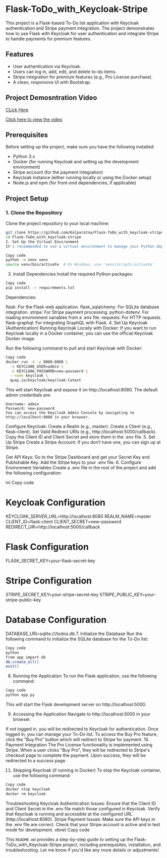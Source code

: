 # Flask-ToDo_with_Keycloak-Stripe

This project is a Flask-based To-Do list application with Keycloak authentication and Stripe payment integration. The project demonstrates how to use Flask with Keycloak for user authentication and integrate Stripe to handle payments for premium features.

## Features
- User authentication via Keycloak.
- Users can log in, add, edit, and delete to-do items.
- Stripe integration for premium features (e.g., Pro License purchase).
- A clean, responsive UI with Bootstrap.

## Project Demosntration Video
[CLick Here](https://drive.google.com/file/d/11sYyxpB2J_Fi7BnztSZNfyrNJ4j0-0fU/view?usp=sharing)

[Click here to view the video](https://github.com/Kalparatna/Flask-ToDo_with_keycloak-stripe/blob/main/video.mp4)



## Prerequisites
Before setting up the project, make sure you have the following installed:

- Python 3.x
- Docker (for running Keycloak and setting up the development environment)
- Stripe account (for the payment integration)
- Keycloak instance (either running locally or using the Docker setup)
- Node.js and npm (for front-end dependencies, if applicable)

## Project Setup

### 1. Clone the Repository
Clone the project repository to your local machine:

```bash
git clone https://github.com/Kalparatna/Flask-ToDo_with_keycloak-stripe.git
cd Flask-ToDo_with_keycloak-stripe
2. Set Up the Virtual Environment
It's recommended to use a virtual environment to manage your Python dependencies:
```

```bash
Copy code
python -m venv venv
source venv/bin/activate  # On Windows, use 'venv\Scripts\activate'
```
3. Install Dependencies
Install the required Python packages:

```bash
Copy code
pip install -r requirements.txt
```
Dependencies:

flask: For the Flask web application.
flask_sqlalchemy: For SQLite database integration.
stripe: For Stripe payment processing.
python-dotenv: For loading environment variables from a .env file.
requests: For HTTP requests.
flask-graphql: For integrating GraphQL with Flask.
4. Set Up Keycloak (Authentication)
Running Keycloak Locally with Docker:
If you want to run Keycloak locally in a Docker container, you can use the official Keycloak Docker image.

Run the following command to pull and start Keycloak with Docker:

```bash
Copy code
docker run -d -p 8080:8080 \
  -e KEYCLOAK_USER=admin \
  -e KEYCLOAK_PASSWORD=new-password \
  --name keycloak \
  quay.io/keycloak/keycloak:latest
```
This will start Keycloak and expose it on http://localhost:8080. The default admin credentials are:
```
Username: admin
Password: new-password
You can access the Keycloak Admin Console by navigating to http://localhost:8080 in your browser.
```

Configure Keycloak:
Create a Realm (e.g., master).
Create a Client (e.g., flask-client).
Set Valid Redirect URIs (e.g., http://localhost:5000/callback).
Copy the Client ID and Client Secret and store them in the .env file.
5. Set Up Stripe
Create a Stripe Account:
If you don’t have one, you can sign up at Stripe.

Get API Keys:
Go to the Stripe Dashboard and get your Secret Key and Publishable Key.
Add the Stripe keys to your .env file.
6. Configure Environment Variables
Create a .env file in the root of the project and add the following configuration:

ini
Copy code
# Keycloak Configuration
KEYCLOAK_SERVER_URL=http://localhost:8080
REALM_NAME=master
CLIENT_ID=flask-client
CLIENT_SECRET=new-password
REDIRECT_URI=http://localhost:5000/callback

# Flask Configuration
FLASK_SECRET_KEY=your-flask-secret-key

# Stripe Configuration
STRIPE_SECRET_KEY=your-stripe-secret-key
STRIPE_PUBLIC_KEY=your-stripe-public-key

# Database Configuration
DATABASE_URI=sqlite:///todos.db
7. Initialize the Database
Run the following command to initialize the SQLite database for the To-Do list:

```bash
Copy code
python
from app import db
db.create_all()
exit()
```
8. Running the Application
To run the Flask application, use the following command:

```bash
Copy code
python app.py
```
This will start the Flask development server on http://localhost:5000.

9. Accessing the Application
Navigate to http://localhost:5000 in your browser.

If not logged in, you will be redirected to Keycloak for authentication.
Once logged in, you can manage your To-Do list.
To access the Buy Pro feature, click the "Buy Pro" button which will redirect to Stripe for payment.
10. Payment Integration
The Pro License functionality is implemented using Stripe. When a user clicks "Buy Pro", they will be redirected to Stripe's checkout page to complete the payment. Upon success, they will be redirected to a success page.

11. Stopping Keycloak (if running in Docker)
To stop the Keycloak container, use the following command:

```bash
Copy code
docker stop keycloak
docker rm keycloak
```
Troubleshooting
Keycloak Authentication Issues:
Ensure that the Client ID and Client Secret in the .env file match those configured in Keycloak.
Verify that Keycloak is running and accessible at the configured URL (http://localhost:8080).
Stripe Payment Issues:
Make sure the API keys in the .env file are correct.
Check that your Stripe account is active and in test mode for development.
vbnet
Copy code

This `README.md` provides a step-by-step guide to setting up the Flask-ToDo_with_Keycloak-Stripe project, including prerequisites, installation, and troubleshooting. Let me know if you'd like any more details or adjustments!





